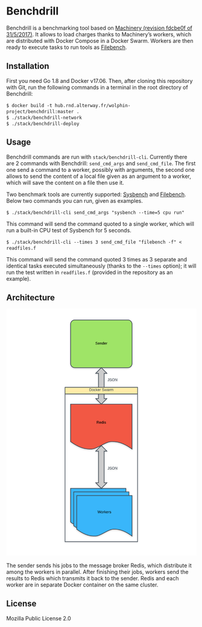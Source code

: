 # Benchdrill

Benchdrill is a benchmarking tool based on [Machinery (revision fdcbe0f of 31/5/2017)](https://github.com/RichardKnop/machinery/tree/fdcbe0ff6b8592b8ebc65f76fd63af3f6f90c3a7). It allows to load charges thanks to Machinery’s workers, which are distributed with Docker Compose in a Docker Swarm. Workers are then ready to execute tasks to run tools as [Filebench](https://github.com/filebench/filebench).

## Installation
First you need Go 1.8 and Docker v17.06. Then, after cloning this repository with Git, run the following commands in a terminal in the root directory of Benchdrill:

``` shell
$ docker build -t hub.rnd.alterway.fr/wolphin-project/benchdrill:master .
$ ./stack/benchdrill-network
$ ./stack/benchdrill-deploy
```

## Usage
Benchdrill commands are run with `stack/benchdrill-cli`. Currently there are 2 commands with Benchdrill: `send_cmd_args` and `send_cmd_file`. The first one send a command to a worker, possibly with arguments, the second one allows to send the content of a local file given as an argument to a worker, which will save the content on a file then use it.

Two benchmark tools are currently supported: [Sysbench](https://github.com/akopytov/sysbench) and [Filebench](https://github.com/filebench/filebench). Below two commands you can run, given as examples.

``` shell
$ ./stack/benchdrill-cli send_cmd_args "sysbench --time=5 cpu run"
```

This command will send the command quoted to a single worker, which will run a built-in CPU test of Sysbench for 5 seconds.

``` shell
$ ./stack/benchdrill-cli --times 3 send_cmd_file "filebench -f" < readfiles.f
```

This command will send the command quoted 3 times as 3 separate and identical tasks executed simultaneously (thanks to the ``--times`` option); it will run the test written in `readfiles.f` (provided in the repository as an example).

## Architecture

![Architecture schema of Benchdrill](architecture_schema.png)

The sender sends his jobs to the message broker Redis, which distribute it among the workers in parallel. After finishing their jobs, workers send the results to Redis which transmits it back to the sender. Redis and each worker are in separate Docker container on the same cluster.

## License
Mozilla Public License 2.0
